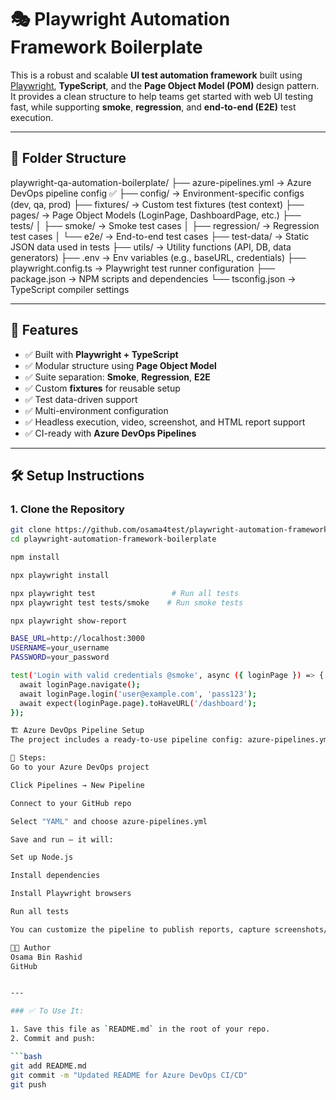 # 🎭 Playwright Automation Framework Boilerplate

This is a robust and scalable **UI test automation framework** built using [Playwright](https://playwright.dev/), **TypeScript**, and the **Page Object Model (POM)** design pattern. It provides a clean structure to help teams get started with web UI testing fast, while supporting **smoke**, **regression**, and **end-to-end (E2E)** test execution.

---

## 📁 Folder Structure

playwright-qa-automation-boilerplate/
├── azure-pipelines.yml → Azure DevOps pipeline config ✅
├── config/ → Environment-specific configs (dev, qa, prod)
├── fixtures/ → Custom test fixtures (test context)
├── pages/ → Page Object Models (LoginPage, DashboardPage, etc.)
├── tests/
│ ├── smoke/ → Smoke test cases
│ ├── regression/ → Regression test cases
│ └── e2e/ → End-to-end test cases
├── test-data/ → Static JSON data used in tests
├── utils/ → Utility functions (API, DB, data generators)
├── .env → Env variables (e.g., baseURL, credentials)
├── playwright.config.ts → Playwright test runner configuration
├── package.json → NPM scripts and dependencies
└── tsconfig.json → TypeScript compiler settings


---

## 🚀 Features

- ✅ Built with **Playwright + TypeScript**
- ✅ Modular structure using **Page Object Model**
- ✅ Suite separation: **Smoke**, **Regression**, **E2E**
- ✅ Custom **fixtures** for reusable setup
- ✅ Test data-driven support
- ✅ Multi-environment configuration
- ✅ Headless execution, video, screenshot, and HTML report support
- ✅ CI-ready with **Azure DevOps Pipelines**

---

## 🛠️ Setup Instructions

### 1. Clone the Repository

```bash
git clone https://github.com/osama4test/playwright-automation-framework-boilerplate.git
cd playwright-automation-framework-boilerplate

npm install

npx playwright install

npx playwright test                 # Run all tests
npx playwright test tests/smoke    # Run smoke tests

npx playwright show-report

BASE_URL=http://localhost:3000
USERNAME=your_username
PASSWORD=your_password

test('Login with valid credentials @smoke', async ({ loginPage }) => {
  await loginPage.navigate();
  await loginPage.login('user@example.com', 'pass123');
  await expect(loginPage.page).toHaveURL('/dashboard');
});

🏗️ Azure DevOps Pipeline Setup
The project includes a ready-to-use pipeline config: azure-pipelines.yml

🔧 Steps:
Go to your Azure DevOps project

Click Pipelines → New Pipeline

Connect to your GitHub repo

Select "YAML" and choose azure-pipelines.yml

Save and run — it will:

Set up Node.js

Install dependencies

Install Playwright browsers

Run all tests

You can customize the pipeline to publish reports, capture screenshots/videos, or deploy after tests.

🧑‍💻 Author
Osama Bin Rashid
GitHub


---

### ✅ To Use It:

1. Save this file as `README.md` in the root of your repo.
2. Commit and push:

```bash
git add README.md
git commit -m "Updated README for Azure DevOps CI/CD"
git push

